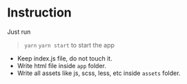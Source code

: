 # Instruction

Just run

> `yarn`
> `yarn start` to start the app

- Keep index.js file, do not touch it.
- Write html file inside `app` folder.
- Write all assets like js, scss, less, etc inside `assets` folder.
